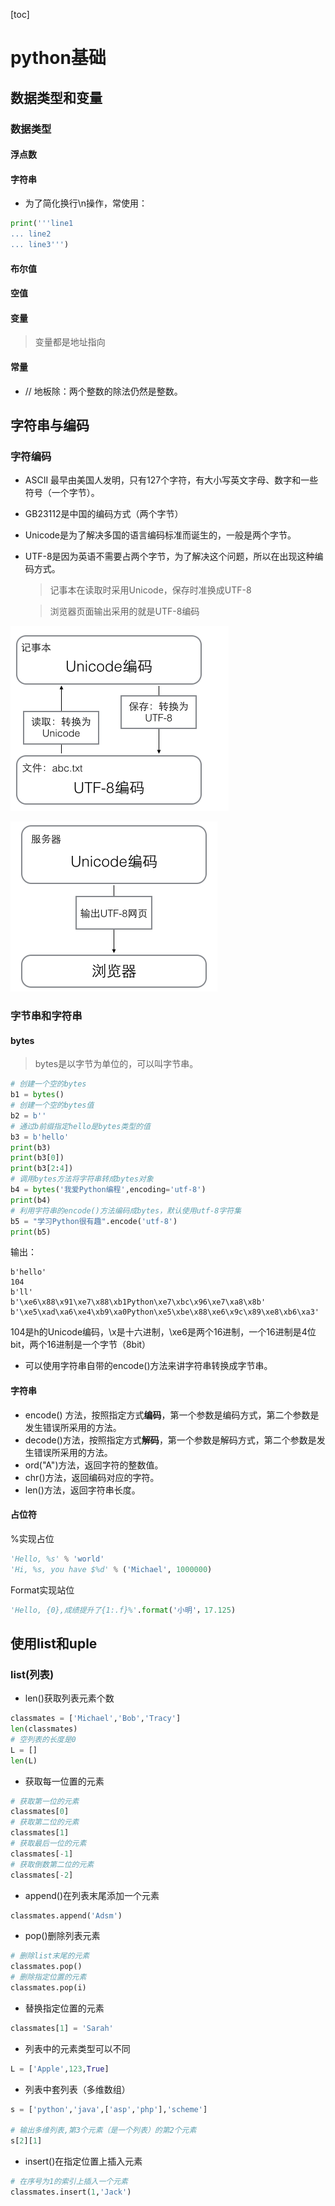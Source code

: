 [toc]



# python基础

## 数据类型和变量

### 数据类型

#### 浮点数

#### 字符串

* 为了简化换行\n操作，常使用：

```python
print('''line1
... line2
... line3''')
```

#### 布尔值

#### 空值

#### 变量

> 变量都是地址指向

#### 常量

* // 地板除：两个整数的除法仍然是整数。



 ## 字符串与编码

### 字符编码

* ASCII 最早由美国人发明，只有127个字符，有大小写英文字母、数字和一些符号（一个字节）。

* GB23112是中国的编码方式（两个字节）

* Unicode是为了解决多国的语言编码标准而诞生的，一般是两个字节。

* UTF-8是因为英语不需要占两个字节，为了解决这个问题，所以在出现这种编码方式。

  >记事本在读取时采用Unicode，保存时准换成UTF-8

  > 浏览器页面输出采用的就是UTF-8编码

![编码图1](images\编码图1.png)

![编码图2](images\编码图2.png)



### 字节串和字符串

#### bytes

> bytes是以字节为单位的，可以叫字节串。

```python
# 创建一个空的bytes
b1 = bytes()
# 创建一个空的bytes值
b2 = b''
# 通过b前缀指定hello是bytes类型的值
b3 = b'hello'
print(b3)
print(b3[0])
print(b3[2:4])
# 调用bytes方法将字符串转成bytes对象
b4 = bytes('我爱Python编程',encoding='utf-8')
print(b4)
# 利用字符串的encode()方法编码成bytes，默认使用utf-8字符集
b5 = "学习Python很有趣".encode('utf-8')
print(b5)
```

输出：

```
b'hello'
104
b'll'
b'\xe6\x88\x91\xe7\x88\xb1Python\xe7\xbc\x96\xe7\xa8\x8b'
b'\xe5\xad\xa6\xe4\xb9\xa0Python\xe5\xbe\x88\xe6\x9c\x89\xe8\xb6\xa3'
```

104是h的Unicode编码，\x是十六进制，\xe6是两个16进制，一个16进制是4位bit，两个16进制是一个字节（8bit）

* 可以使用字符串自带的encode()方法来讲字符串转换成字节串。

#### 字符串

* encode() 方法，按照指定方式**编码**，第一个参数是编码方式，第二个参数是发生错误所采用的方法。
* decode()方法，按照指定方式**解码**，第一个参数是解码方式，第二个参数是发生错误所采用的方法。
* ord("A")方法，返回字符的整数值。
* chr()方法，返回编码对应的字符。
* len()方法，返回字符串长度。

#### 占位符

%实现占位

```python
'Hello, %s' % 'world'
'Hi, %s, you have $%d' % ('Michael', 1000000)
```

Format实现站位

```python
'Hello, {0},成绩提升了{1:.f}%'.format('小明'，17.125)
```



## 使用list和uple

### list(列表)

* len(<list>)获取列表元素个数

```python
classmates = ['Michael','Bob','Tracy']
len(classmates)
# 空列表的长度是0
L = []
len(L)
```

* 获取每一位置的元素

```python
# 获取第一位的元素
classmates[0]
# 获取第二位的元素
classmates[1]
# 获取最后一位的元素
classmates[-1]
# 获取倒数第二位的元素
classmates[-2]
```

* append()在列表末尾添加一个元素

```python
classmates.append('Adsm')
```

* pop()删除列表元素

```python
# 删除list末尾的元素
classmates.pop()
# 删除指定位置的元素
classmates.pop(i)
```

* 替换指定位置的元素

```python
classmates[1] = 'Sarah'
```

* 列表中的元素类型可以不同

```python
L = ['Apple',123,True]
```

* 列表中套列表（多维数组）

```python
s = ['python','java',['asp','php'],'scheme']

# 输出多维列表,第3个元素（是一个列表）的第2个元素
s[2][1]
```

* insert()在指定位置上插入元素

```python
# 在序号为1的索引上插入一个元素
classmates.insert(1,'Jack')
```


